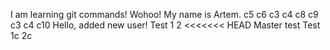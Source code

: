 I am learning git commands! Wohoo!
My name is Artem.
c5
c6
c3
c4
c8
c9
c3
c4
c10
Hello, added new user!
Test
1
2
<<<<<<< HEAD
Master test
Test
1c
2c
